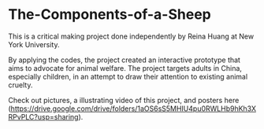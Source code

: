 # The-Components-of-a-Sheep
This is a critical making project done independently by Reina Huang at New York University.

By applying the codes, the project created an interactive prototype that aims to advocate for animal welfare.
The project targets adults in China, especially children, in an attempt to draw their attention to existing animal cruelty.

Check out pictures, a illustrating video of this project, and posters here (https://drive.google.com/drive/folders/1aOS6sS5MHIU4pu0RWLHb9hKh3XRPvPLC?usp=sharing).
